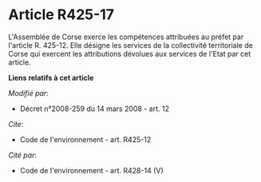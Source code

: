 # Article R425-17

L'Assemblée de Corse exerce les compétences attribuées au préfet par l'article R. 425-12. Elle désigne les services de la
collectivité territoriale de Corse qui exercent les attributions dévolues aux services de l'Etat par cet article.

**Liens relatifs à cet article**

_Modifié par_:

  - Décret n°2008-259 du 14 mars 2008 - art. 12

_Cite_:

  - Code de l'environnement - art. R425-12

_Cité par_:

  - Code de l'environnement - art. R428-14 (V)
